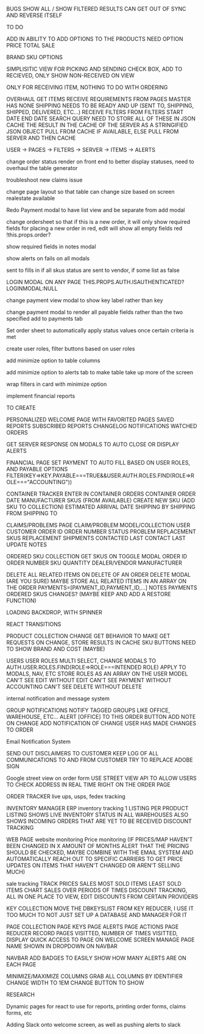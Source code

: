 BUGS
SHOW ALL / SHOW FILTERED RESULTS CAN GET OUT OF SYNC AND REVERSE ITSELF

TO DO

ADD IN ABILITY TO ADD OPTIONS TO THE PRODUCTS
NEED
OPTION
PRICE
TOTAL SALE

BRAND
SKU
OPTIONS

SIMPLISITIC VIEW FOR PICKING AND SENDING
CHECK BOX, ADD TO RECIEVED, ONLY SHOW NON-RECEIVED ON VIEW

ONLY FOR RECEIVING ITEM, NOTHING TO DO WITH ORDERING

OVERHAUL GET ITEMS
RECEIVE REQUIREMENTS FROM PAGES
MASTER HAS NONE
SHIPPING NEEDS TO BE READY AND UP (SENT TO, SHIPPING, SHIPPED, DELIVERED, ETC...)
RECEIVE FILTERS FROM FILTERS
START DATE
END DATE
SEARCH QUERY
NEED TO STORE ALL OF THESE IN JSON
CACHE THE RESULT IN THE CACHE OF THE SERVER AS A STRINGIFIED JSON OBJECT
PULL FROM CACHE IF AVAILABLE, ELSE PULL FROM SERVER AND THEN CACHE

USER -> PAGES -> FILTERS -> SERVER -> ITEMS -> ALERTS

change order status render on front end to better display statuses, need to overhaul the table generator

troubleshoot new claims issue

change page layout so that table can change size based on screen realestate available

Redo Payment modal to have list view and be separate from add modal

change ordersheet so that if this is a new order, it will only show required fields for placing a new order in red,
edit will show all empty fields red
!this.props.order?

show required fields in notes modal

show alerts on fails on all modals

sent to fills in if all skus status are sent to vendor, if some list as false

LOGIN MODAL ON ANY PAGE THIS.PROPS.AUTH.ISAUTHENTICATED?LOGINMODAL:NULL

change payment view modal to show key label rather than key

change payment modal to render all payable fields rather than the two specified
add to payments tab

Set order sheet to automatically apply status values once certain criteria is met

create user roles, filter buttons based on user roles

add minimize option to table columns

add minimize option to alerts tab to make table take up more of the screen

wrap filters in card with minimize option

implement financial reports

TO CREATE

PERSONALIZED WELCOME PAGE WITH FAVORITED PAGES
SAVED REPORTS
SUBSCRIBED REPORTS
CHANGELOG
NOTIFICATIONS
WATCHED ORDERS

GET SERVER RESPONSE ON MODALS TO AUTO CLOSE OR DISPLAY ALERTS

FINANCIAL PAGE
SET PAYMENT TO AUTO FILL BASED ON USER ROLES, AND PAYABLE OPTIONS
FILTER(KEY=>KEY.PAYABLE===TRUE&&USER.AUTH.ROLES.FIND(ROLE=>ROLE==="ACCOUNTING"))

CONTAINER TRACKER
ENTER IN CONTAINER ORDERS
CONTAINER ORDER DATE
MANUFACTURER
SKUS (FROM AVAILABLE)
CREATE NEW SKU (ADD SKU TO COLLECTION)
ESTIMATED ARRIVAL DATE
SHIPPING BY
SHIPPING FROM
SHIPPING TO

CLAIMS/PROBLEMS PAGE
CLAIM/PROBLEM MODEL/COLLECTION
USER
CUSTOMER
ORDER ID
ORDER NUMBER
STATUS
PROBLEM
REPLACEMENT SKUS
REPLACEMENT SHIPMENTS
CONTACTED
LAST CONTACT
LAST UPDATE
NOTES

ORDERED SKU COLLECTION
GET SKUS ON TOGGLE MODAL
ORDER ID
ORDER NUMBER
SKU
QUANTITY
DEALER/VENDOR
MANUFACTURER

DELETE ALL RELATED ITEMS ON DELETE OF AN ORDER
DELETE MODAL (ARE YOU SURE)
MAYBE STORE ALL RELATED ITEMS IN AN ARRAY ON THE ORDER
PAYMENTS=[PAYMENT_ID,PAYMENT_ID,...]
NOTES
PAYMENTS
ORDERED SKUS
CHANGES? (MAYBE KEEP AND ADD A RESTORE FUNCTION)

LOADING BACKDROP, WITH SPINNER

REACT TRANSITIONS

PRODUCT COLLECTION
CHANGE GET BEHAVIOR TO MAKE GET REQUESTS ON CHANGE, STORE RESULTS IN CACHE
SKU BUTTONS NEED TO SHOW BRAND AND COST (MAYBE)

USERS
USER ROLES
MULTI SELECT, CHANGE MODALS TO AUTH.USER.ROLES.FIND(ROLE=>ROLE===INTENDED ROLE)
APPLY TO MODALS, NAV, ETC
STORE ROLES AS AN ARRAY ON THE USER MODEL
CAN'T SEE EDIT WITHOUT EDIT
CAN'T SEE PAYMENT WITHOUT ACCOUNTING
CAN'T SEE DELETE WITHOUT DELETE

internal notification and message system

GROUP NOTIFICATIONS
NOTIFY TAGGED GROUPS LIKE OFFICE, WAREHOUSE, ETC...
ALERT [OFFICE] TO THIS ORDER BUTTON
ADD NOTE
ON CHANGE ADD NOTIFICATION OF CHANGE
USER HAS MADE CHANGES TO ORDER

Email Notification System

SEND OUT DISCLAIMERS TO CUSTOMER
KEEP LOG OF ALL COMMUNICATIONS TO AND FROM CUSTOMER
TRY TO REPLACE ADOBE SIGN

Google street view on order form
USE STREET VIEW API TO ALLOW USERS TO CHECK ADDRESS IN REAL TIME RIGHT ON THE ORDER PAGE

ORDER TRACKER
live ups, usps, fedex tracking

INVENTORY MANAGER
ERP inventory tracking
1 LISTING PER PRODUCT
LISTING SHOWS LIVE INVENTORY STATUS IN ALL WAREHOUSES
ALSO SHOWS INCOMING ORDERS THAT ARE YET TO BE RECEIVED
DISCOUNT TRACKING

WEB PAGE
website monitoring
Price monitoring (IF PRICES/MAP HAVEN'T BEEN CHANGED IN X AMOUNT OF MONTHS ALERT THAT THE PRICING SHOULD BE CHECKED, MAYBE COMBINE WITH THE EMAIL SYSTEM AND AUTOMATICALLY REACH OUT TO SPECIFIC CARRIERS TO GET PRICE UPDATES ON ITEMS THAT HAVEN'T CHANGED OR AREN'T SELLING MUCH)

sale tracking
TRACK PRICES
SALES
MOST SOLD ITEMS
LEAST SOLD ITEMS
CHART SALES OVER PERIODS OF TIMES
DISCOUNT TRACKING, ALL IN ONE PLACE TO VIEW, EDIT DISCOUNTS FROM CERTAIN PROVIDERS

KEY COLLECTION
MOVE THE DBKEYSLIST FROM KEY REDUCER, I USE IT TOO MUCH TO NOT JUST SET UP A DATABASE AND MANAGER FOR IT

PAGE COLLECTION
PAGE KEYS
PAGE ALERTS
PAGE ACTIONS
PAGE REDUCER
RECORD PAGES VISITTED, NUMBER OF TIMES VISITTED, DISPLAY QUICK ACCESS TO PAGE ON WELCOME SCREEN
MANAGE PAGE NAME SHOWN IN DROPDOWN ON NAVBAR

NAVBAR
ADD BADGES TO EASILY SHOW HOW MANY ALERTS ARE ON EACH PAGE

MINIMIZE/MAXIMIZE COLUMNS
GRAB ALL COLUMNS BY IDENTIFIER
CHANGE WIDTH TO 1EM
CHANGE BUTTON TO SHOW

RESEARCH

Dynamic pages for react to use for reports, printing order forms, claims forms, etc

Adding Slack onto welcome screen, as well as pushing alerts to slack
